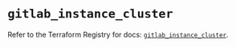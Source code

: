 # `gitlab_instance_cluster`

Refer to the Terraform Registry for docs: [`gitlab_instance_cluster`](https://registry.terraform.io/providers/gitlabhq/gitlab/18.3.0/docs/resources/instance_cluster).
